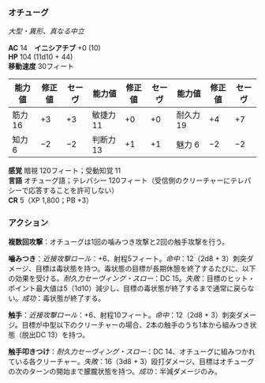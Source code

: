 ### オチューグ
*大型・異形、真なる中立*

**AC** 14　**イニシアチブ** +0 (10)  
**HP** 104 (11d10 + 44)  
**移動速度** 30フィート

| 能力値 | 修正値 | セーヴ | 能力値 | 修正値 | セーヴ | 能力値 | 修正値 | セーヴ |
|--------|--------|--------|--------|--------|--------|--------|--------|--------|
| 筋力 16 | +3 | +3 | 敏捷力 11 | +0 | +0 | 耐久力 19 | +4 | +7 |
| 知力 6 | −2 | −2 | 判断力 13 | +1 | +1 | 魅力 6 | −2 | −2 |

**感覚** 暗視 120フィート；受動知覚 11  
**言語** オチューグ語；テレパシー 120フィート（受信側のクリーチャーにテレパシーで応答することを許可しない）  
**CR** 5（XP 1,800；PB +3）

### アクション

**複数回攻撃**：オチューグは1回の噛みつき攻撃と2回の触手攻撃を行う。

**噛みつき**：*近接攻撃ロール*：+6、射程5フィート。*命中*：12（2d8 + 3）刺突ダメージ、目標は毒状態を持つ。毒状態の目標が長期休憩を終了するたびに、以下の効果を受ける。*耐久力セーヴィング・スロー*：DC 15。*失敗*：目標のヒット・ポイント最大値は5（1d10）減少し、目標の毒状態が終了するまで通常に戻らない。*成功*：毒状態が終了する。

**触手**：*近接攻撃ロール*：+6、射程10フィート。*命中*：12（2d8 + 3）刺突ダメージ。目標が中型以下のクリーチャーの場合、2本の触手のうち1本から組みつき状態（脱出DC 13）を持つ。

**触手叩きつけ**：*耐久力セーヴィング・スロー*：DC 14、オチューグに組みつかれている各クリーチャー。*失敗*：16（3d8 + 3）殴打ダメージ、目標はオチューグの次のターンの開始まで朦朧状態を持つ。*成功*：半減ダメージのみ。